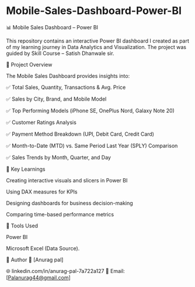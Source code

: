 # Mobile-Sales-Dashboard-Power-BI
📊 Mobile Sales Dashboard – Power BI

This repository contains an interactive Power BI dashboard I created as part of my learning journey in Data Analytics and Visualization. The project was guided by Skill Course – Satish Dhanwale sir.

🔹 Project Overview

The Mobile Sales Dashboard provides insights into:

✅ Total Sales, Quantity, Transactions & Avg. Price

✅ Sales by City, Brand, and Mobile Model

✅ Top Performing Models (iPhone SE, OnePlus Nord, Galaxy Note 20)

✅ Customer Ratings Analysis

✅ Payment Method Breakdown (UPI, Debit Card, Credit Card)

✅ Month-to-Date (MTD) vs. Same Period Last Year (SPLY) Comparison

✅ Sales Trends by Month, Quarter, and Day

🔹 Key Learnings

Creating interactive visuals and slicers in Power BI

Using DAX measures for KPIs

Designing dashboards for business decision-making

Comparing time-based performance metrics

🚀 Tools Used

Power BI

Microsoft Excel (Data Source).

📌 Author
👤 [Anurag pal]

🌐 linkedin.com/in/anurag-pal-7a722a127
📧 Email: [Palanurag44@gmail.com]
